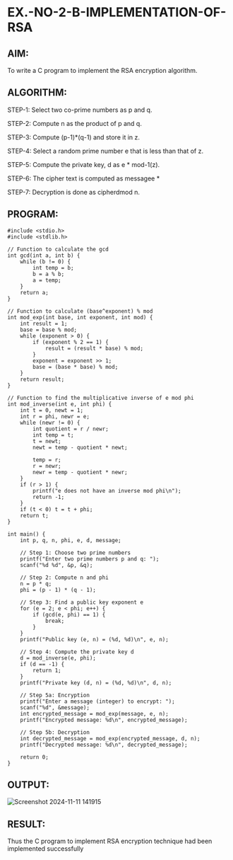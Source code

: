 # EX.-NO-2-B-IMPLEMENTATION-OF-RSA

## AIM:
  To write a C program to implement the RSA encryption algorithm.
  
## ALGORITHM:

  STEP-1: Select two co-prime numbers as p and q.
  
  STEP-2: Compute n as the product of p and q.
  
  STEP-3: Compute (p-1)*(q-1) and store it in z.
  
  STEP-4: Select a random prime number e that is less than that of z.
  
  STEP-5: Compute the private key, d as e * mod-1(z).
  
  STEP-6: The cipher text is computed as messagee *
  
  STEP-7: Decryption is done as cipherdmod n.
  
## PROGRAM: 
```
#include <stdio.h>
#include <stdlib.h>

// Function to calculate the gcd
int gcd(int a, int b) {
    while (b != 0) {
        int temp = b;
        b = a % b;
        a = temp;
    }
    return a;
}

// Function to calculate (base^exponent) % mod
int mod_exp(int base, int exponent, int mod) {
    int result = 1;
    base = base % mod;
    while (exponent > 0) {
        if (exponent % 2 == 1) {
            result = (result * base) % mod;
        }
        exponent = exponent >> 1;
        base = (base * base) % mod;
    }
    return result;
}

// Function to find the multiplicative inverse of e mod phi
int mod_inverse(int e, int phi) {
    int t = 0, newt = 1;
    int r = phi, newr = e;
    while (newr != 0) {
        int quotient = r / newr;
        int temp = t;
        t = newt;
        newt = temp - quotient * newt;

        temp = r;
        r = newr;
        newr = temp - quotient * newr;
    }
    if (r > 1) {
        printf("e does not have an inverse mod phi\n");
        return -1;
    }
    if (t < 0) t = t + phi;
    return t;
}

int main() {
    int p, q, n, phi, e, d, message;

    // Step 1: Choose two prime numbers
    printf("Enter two prime numbers p and q: ");
    scanf("%d %d", &p, &q);

    // Step 2: Compute n and phi
    n = p * q;
    phi = (p - 1) * (q - 1);

    // Step 3: Find a public key exponent e
    for (e = 2; e < phi; e++) {
        if (gcd(e, phi) == 1) {
            break;
        }
    }
    printf("Public key (e, n) = (%d, %d)\n", e, n);

    // Step 4: Compute the private key d
    d = mod_inverse(e, phi);
    if (d == -1) {
        return 1;
    }
    printf("Private key (d, n) = (%d, %d)\n", d, n);

    // Step 5a: Encryption
    printf("Enter a message (integer) to encrypt: ");
    scanf("%d", &message);
    int encrypted_message = mod_exp(message, e, n);
    printf("Encrypted message: %d\n", encrypted_message);

    // Step 5b: Decryption
    int decrypted_message = mod_exp(encrypted_message, d, n);
    printf("Decrypted message: %d\n", decrypted_message);

    return 0;
}
```

## OUTPUT:
![Screenshot 2024-11-11 141915](https://github.com/user-attachments/assets/92839c39-bdb9-4c03-9a80-6582b0938ee1)



## RESULT:
  Thus the C program to implement RSA encryption technique had been implemented successfully
